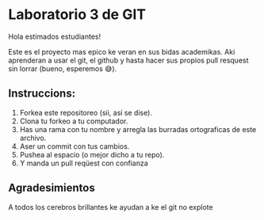 # Laboratorio 3 de GIT

Hola estimados estudiantes!

Este es el proyecto mas epico ke veran en sus bidas academikas. Aki aprenderan a usar el git, el github y hasta hacer sus propios pull resquest sin lorrar (bueno, esperemos 😅).

## Instruccions:

1. Forkea este repositoreo (sii, así se dise).
2. Clona tu forkeo a tu computador.
3. Has una rama con tu nombre y arregla las burradas ortograficas de este archivo.
4. Aser un commit con tus cambios.
5. Pushea al espacio (o mejor dicho a tu repo).
6. Y manda un pull reqüest con confianza


## Agradesimientos

A todos los cerebros brillantes ke ayudan a ke el git no explote 

